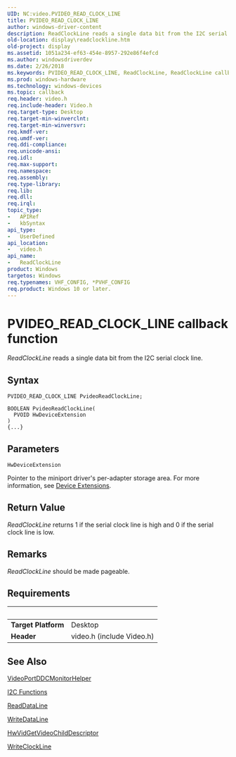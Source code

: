 ```yaml
---
UID: NC:video.PVIDEO_READ_CLOCK_LINE
title: PVIDEO_READ_CLOCK_LINE
author: windows-driver-content
description: ReadClockLine reads a single data bit from the I2C serial clock line.
old-location: display\readclockline.htm
old-project: display
ms.assetid: 1051a234-ef63-454e-8957-292e86f4efcd
ms.author: windowsdriverdev
ms.date: 2/26/2018
ms.keywords: PVIDEO_READ_CLOCK_LINE, ReadClockLine, ReadClockLine callback function [Display Devices], VideoMiniport_Functions_5e7bcadb-43ea-4a1b-81b7-666cabd66aa0.xml, display.readclockline, video/ReadClockLine
ms.prod: windows-hardware
ms.technology: windows-devices
ms.topic: callback
req.header: video.h
req.include-header: Video.h
req.target-type: Desktop
req.target-min-winverclnt: 
req.target-min-winversvr: 
req.kmdf-ver: 
req.umdf-ver: 
req.ddi-compliance: 
req.unicode-ansi: 
req.idl: 
req.max-support: 
req.namespace: 
req.assembly: 
req.type-library: 
req.lib: 
req.dll: 
req.irql: 
topic_type:
-	APIRef
-	kbSyntax
api_type:
-	UserDefined
api_location:
-	video.h
api_name:
-	ReadClockLine
product: Windows
targetos: Windows
req.typenames: VHF_CONFIG, *PVHF_CONFIG
req.product: Windows 10 or later.
---
```



# PVIDEO_READ_CLOCK_LINE callback function
<i>ReadClockLine</i> reads a single data bit from the I2C serial clock line.

## Syntax

```
PVIDEO_READ_CLOCK_LINE PvideoReadClockLine;

BOOLEAN PvideoReadClockLine(
  PVOID HwDeviceExtension
)
{...}
```

## Parameters

`HwDeviceExtension`

Pointer to the miniport driver's per-adapter storage area. For more information, see <a href="https://msdn.microsoft.com/library/windows/hardware/ff543119">Device Extensions</a>.


## Return Value

<i>ReadClockLine</i> returns 1 if the serial clock line is high and 0 if the serial clock line is low.

## Remarks

<i>ReadClockLine</i> should be made pageable.

## Requirements
| &nbsp; | &nbsp; |
| ---- |:---- |
| **Target Platform** | Desktop |
| **Header** | video.h (include Video.h) |

## See Also

<a href="..\video\nf-video-videoportddcmonitorhelper.md">VideoPortDDCMonitorHelper</a>



<a href="https://msdn.microsoft.com/library/windows/hardware/ff567383">I2C Functions</a>



<a href="..\video\nc-video-pvideo_read_data_line.md">ReadDataLine</a>



<a href="..\video\nc-video-pvideo_write_data_line.md">WriteDataLine</a>



<a href="..\video\nc-video-pvideo_hw_get_child_descriptor.md">HwVidGetVideoChildDescriptor</a>



<a href="..\video\nc-video-pvideo_write_clock_line.md">WriteClockLine</a>